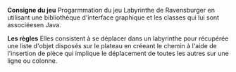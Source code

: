 
**Consigne du jeu** 
Progarmmation du jeu Labyrinthe de Ravensburger en utilisant une bibliothèque d'interface graphique et les classes qui lui sont associéesen Java.

**Les règles** 
Elles consistent à se déplacer dans un labyrinthe pour récupérée une liste d'objet disposés sur le plateau en créeant le chemin à l'aide de l'insertion de pièce qui implique le déplacement de toutes les autres sur une ligne ou colonne.

